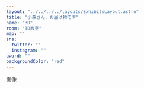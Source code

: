 ```yaml
---
layout: "../../../../layouts/ExhibitsLayout.astro"
title: "小森さん、お届け物です"
name: "3D"
room: "3D教室"
map: ""
sns:
  twitter: ""
  instagram: ""
award: ""
backgroundColor: "red"
---
```


画像